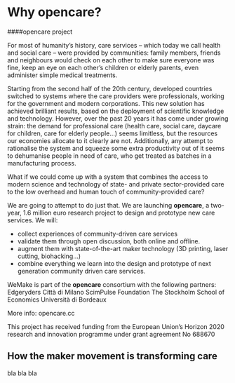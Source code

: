 # Why opencare? 


####opencare project

For most of humanity’s history, care services – which today we call health and social care – were provided by communities: family members, friends and neighbours would check on each other to make sure everyone was fine, keep an eye on each other’s children or elderly parents, even administer simple medical treatments. 

Starting from the second half of the 20th century, developed countries switched to systems where the care providers were professionals, working for the government and modern corporations.
This new solution has achieved brilliant results, based on the deployment of scientific knowledge and technology. However, over the past 20 years it has come under growing strain: the demand for professional care (health care, social care, daycare for children, care for elderly people…) seems limitless, but the resources our economies allocate to it clearly are not. Additionally, any attempt to rationalise the system and squeeze some extra productivity out of it seems to dehumanise people in need of care, who get treated as batches in a manufacturing process.

What if we could come up with a system that combines the access to modern science and technology of state- and private sector-provided care to the low overhead and human touch of community-provided care?

We are going to attempt to do just that. We are launching **opencare**, a two-year, 1.6 million euro research project to design and prototype new care services. We will:
* collect experiences of community-driven care services
* validate them through open discussion, both online and offline.
* augment them with state-of-the-art maker technology (3D printing, laser cutting, biohacking…)
* combine everything we learn into the design and prototype of next generation community driven care services.

WeMake is part of the **opencare** consortium with the following partners:
Edgeryders
Città di Milano
ScimPulse Foundation
The Stockholm School of Economics
Università di Bordeaux

More info: opencare.cc

This project has received funding from the European Union’s Horizon 2020 research and innovation programme under grant agreement No 688670

## How the maker movement is transforming care 

bla bla bla














